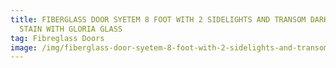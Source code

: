 ```yaml
---
title: FIBERGLASS DOOR SYETEM 8 FOOT WITH 2 SIDELIGHTS AND TRANSOM DARK WALNUT
  STAIN WITH GLORIA GLASS
tag: Fibreglass Doors
image: /img/fiberglass-door-syetem-8-foot-with-2-sidelights-and-transom-dark-walnut-stain-with-gloria-glass-e1501596103348.jpg
---
```

